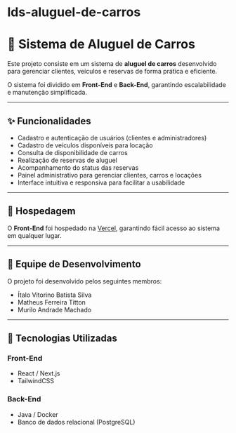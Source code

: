 # lds-aluguel-de-carros

# 🚗 Sistema de Aluguel de Carros

Este projeto consiste em um sistema de **aluguel de carros** desenvolvido para gerenciar clientes, veículos e reservas de forma prática e eficiente.  

O sistema foi dividido em **Front-End** e **Back-End**, garantindo escalabilidade e manutenção simplificada.  

---

## ✨ Funcionalidades

- Cadastro e autenticação de usuários (clientes e administradores)  
- Cadastro de veículos disponíveis para locação  
- Consulta de disponibilidade de carros  
- Realização de reservas de aluguel  
- Acompanhamento do status das reservas  
- Painel administrativo para gerenciar clientes, carros e locações  
- Interface intuitiva e responsiva para facilitar a usabilidade  

---

## 🚀 Hospedagem

O **Front-End** foi hospedado na [Vercel]([https://vercel.com/](https://lds-aluguel-de-carros.vercel.app/)), garantindo fácil acesso ao sistema em qualquer lugar.  

---

## 👥 Equipe de Desenvolvimento

O projeto foi desenvolvido pelos seguintes membros:  

- Ítalo Vitorino Batista Silva
- Matheus Ferreira Titton  
- Murilo Andrade Machado  

---

## 🔧 Tecnologias Utilizadas

### Front-End
- React / Next.js  
- TailwindCSS  

### Back-End
- Java / Docker  
- Banco de dados relacional (PostgreSQL)  

